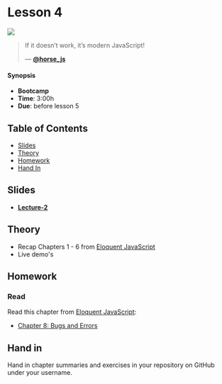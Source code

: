 # Lesson 4

![][cover]

> If it doesn’t work, it’s modern JavaScript!
>
>
> — [**@horse_js**][tweet]

#### Synopsis

*   **Bootcamp**
*   **Time**: 3:00h
*   **Due**: before lesson 5

## Table of Contents

* [Slides](#slides)
* [Theory](#theory)
* [Homework](#homework)
* [Hand In](#hand-in)

## Slides

* [**Lecture-2**][slides-lecture]

## Theory

* Recap Chapters 1 - 6 from [Eloquent JavaScript](https://eloquentjavascript.net/)
* Live demo's

## Homework

### Read
Read this chapter from [Eloquent JavaScript](https://eloquentjavascript.net/):

* [Chapter 8: Bugs and Errors](https://eloquentjavascript.net/08_error.html)

## Hand in

Hand in chapter summaries and exercises in your repository on GitHub under your username.

[slides-lecture]: #
[tweet]: https://twitter.com/horse_js/status/1066471639683162114
[cover]: https://eloquentjavascript.net/img/chapter_picture_1.jpg
